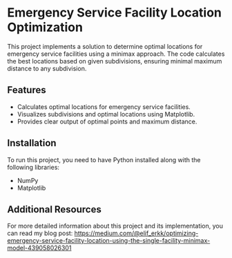 # Emergency Service Facility Location Optimization

This project implements a solution to determine optimal locations for emergency service facilities using a minimax approach. The code calculates the best locations based on given subdivisions, ensuring minimal maximum distance to any subdivision.

## Features

- Calculates optimal locations for emergency service facilities.
- Visualizes subdivisions and optimal locations using Matplotlib.
- Provides clear output of optimal points and maximum distance.

## Installation

To run this project, you need to have Python installed along with the following libraries:

- NumPy
- Matplotlib

## Additional Resources
For more detailed information about this project and its implementation, you can read my blog post: https://medium.com/@elif_erkk/optimizing-emergency-service-facility-location-using-the-single-facility-minimax-model-439058026301
